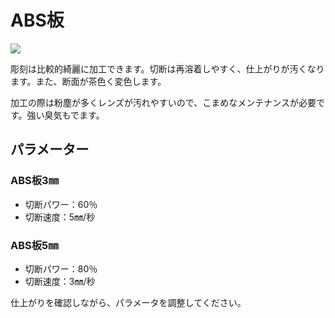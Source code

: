 # ABS板

![](/assets/20191118\_03.jpg)

彫刻は比較的綺麗に加工できます。切断は再溶着しやすく、仕上がりが汚くなります。また、断面が茶色く変色します。

加工の際は粉塵が多くレンズが汚れやすいので、こまめなメンテナンスが必要です。強い臭気もでます。

## パラメーター

### ABS板3㎜

* 切断パワー：60％
* 切断速度：5㎜/秒

### ABS板5㎜

* 切断パワー：80％
* 切断速度：3㎜/秒

仕上がりを確認しながら、パラメータを調整してください。
